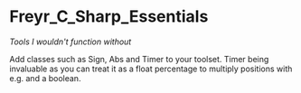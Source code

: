 # Freyr_C_Sharp_Essentials
*Tools I wouldn't function without*

Add classes such as Sign, Abs and Timer to your toolset.
Timer being invaluable as you can treat it as a float percentage to multiply positions with e.g. and a boolean.

